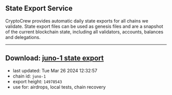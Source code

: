 ## State Export Service
CryptoCrew provides automatic daily state exports for all chains we validate. State export files can be used as genesis files and are a snapshot of the current blockchain state, including all validators, accounts, balances and delegations.

---
**Download: [juno-1 state export](https://dl-eu2.ccvalidators.com/SERVICE/juno/juno-1_export_14978543.json)**
---

- last updated: Tue Mar 26 2024 12:32:57
- chain id: `juno-1`
- export height: `14978543`
- use for: airdrops, local tests, chain recovery
